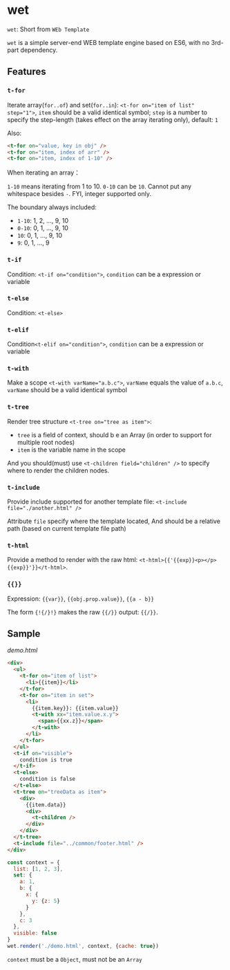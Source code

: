# wet

`wet`: Short from `WEb Template`

`wet` is a simple server-end WEB template engine based on ES6, with no 3rd-part dependency.

## Features

### `t-for`

Iterate array(`for..of`) and set(`for..in`): 
`<t-for on="item of list" step="1">`,
`item` should be a valid identical symbol;
`step` is a number to specify the step-length (takes effect on the array iterating only), default: `1`

Also:

```html
<t-for on="value, key in obj" />
<t-for on="item, index of arr" />
<t-for on="item, index of 1-10" />
```

When iterating an array：

`1-10` means iterating from 1 to 10. `0-10` can be `10`. 
Cannot put any whitespace besides `-`. FYI, integer supported only.

The boundary always included:

- `1-10`: 1, 2, ..., 9, 10
- `0-10`: 0, 1, ..., 9, 10
- `10`: 0, 1, ..., 9, 10
- `9`: 0, 1, ..., 9

### `t-if`

Condition: `<t-if on="condition">`, `condition` can be a expression or variable

### `t-else`

Condition: `<t-else>`

### `t-elif`

Condition`<t-elif on="condition">`, `condition` can be a expression or variable

### `t-with`

Make a scope `<t-with varName="a.b.c">`, `varName` equals the value of `a.b.c`,  `varName` should be a valid identical symbol

### `t-tree`

Render tree structure `<t-tree on="tree as item">`:

- `tree` is a field of context, should b e an Array (in order to support for multiple root nodes)
- `item` is the variable name in the scope

And you should(must) use `<t-children field="children" />` to specify where to render the children nodes.

### `t-include`

Provide include supported for another template file: `<t-include file="./another.html" />`

Attribute `file` specify where the template located, And should be a relative path (based on current template file path)

### `t-html`

Provide a method to render with the raw html: `<t-html>{{'{{exp}}<p></p>{{exp}}'}}</t-html>`.

### `{{}}`

Expression: `{{var}}`, `{{obj.prop.value}}`, `{{a - b}}`

The form `{!{/}!}` makes the raw `{{/}}` output: `{{/}}`.

## Sample

*demo.html*

```html
<div>
  <ul>
    <t-for on="item of list">
      <li>{{item}}</li>
    </t-for>
    <t-for on="item in set">
      <li>
        {{item.key}}: {{item.value}}
        <t-with xx="item.value.x.y">
          <span>{{xx.z}}</span>
        </t-with>
      </li>
    </t-for>
  </ul>
  <t-if on="visible">
    condition is true
  </t-if>
  <t-else>
    condition is false
  </t-else>
  <t-tree on="treeData as item">
    <div>
      {{item.data}}
      <div>
      	<t-children />    
      </div>
    </div>
  </t-tree>
  <t-include file="../common/footer.html" />
</div>
```

```javascript
const context = {
  list: [1, 2, 3],
  set: {
    a: 1,
    b: {
      x: {
        y: {z: 5}
      }
    },
    c: 3
  },
  visible: false
}
wet.render('./demo.html', context, {cache: true})
```

`context` must be a `Object`, must not be an `Array`
